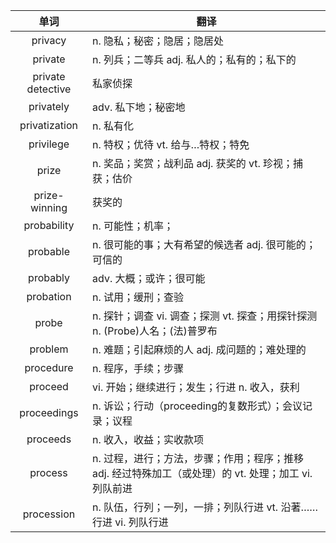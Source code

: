 |单词|翻译  |
|:--:|--| 
|	privacy  		|		n. 隐私；秘密；隐居；隐居处	|		
|	private  		|		n. 列兵；二等兵 adj. 私人的；私有的；私下的	|		
|	private detective  		|		私家侦探	|		
|	privately  		|		adv. 私下地；秘密地	|		
|	privatization  		|		n. 私有化	|		
|	privilege  		|		n. 特权；优待 vt. 给与…特权；特免	|		
|	prize  		|		n. 奖品；奖赏；战利品 adj. 获奖的 vt. 珍视；捕获；估价	|		
|	prize-winning  		|		获奖的	|		
|	probability  		|		n. 可能性；机率；	|		
|	probable  		|		n. 很可能的事；大有希望的候选者 adj. 很可能的；可信的	|		
|	probably  		|		adv. 大概；或许；很可能	|		
|	probation  		|		n. 试用；缓刑；查验	|		
|	probe  		|		n. 探针；调查 vi. 调查；探测 vt. 探查；用探针探测 n. (Probe)人名；(法)普罗布	|		
|	problem  		|		n. 难题；引起麻烦的人 adj. 成问题的；难处理的	|		
|	procedure  		|		n. 程序，手续；步骤	|		
|	proceed  		|		vi. 开始；继续进行；发生；行进 n. 收入，获利	|		
|	proceedings  		|		n. 诉讼；行动（proceeding的复数形式）；会议记录；议程	|		
|	proceeds  		|		n. 收入，收益；实收款项	|		
|	process  		|		n. 过程，进行；方法，步骤；作用；程序；推移 adj. 经过特殊加工（或处理）的 vt. 处理；加工 vi. 列队前进	|		
|	procession  		|		n. 队伍，行列；一列，一排；列队行进 vt. 沿著……行进 vi. 列队行进	|		
